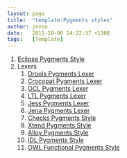 ```yaml
---
layout: page
title:  "template:Pygments styles"
author: jevon
date:   2011-10-06 14:22:37 +1300
tags:   [Template]
---
```


1. [Eclipse Pygments Style](eclipse-pygments-style.md)
1. Lexers<ol>
1. [Drools Pygments Lexer](drools-pygments-lexer.md)
1. [Crocopat Pygments Lexer](crocopat-pygments-lexer.md)
1. [OCL Pygments Lexer](ocl-pygments-lexer.md)
1. [LTL Pygments Lexer](ltl-pygments-lexer.md)
1. [Jess Pygments Lexer](jess-pygments-lexer.md)
1. [Jena Pygments Lexer](jena-pygments-lexer.md)
1. [Checks Pygments Style](checks-pygments-style.md)
1. [Xtend Pygments Style](xtend-pygments-style.md)
1. [Alloy Pygments Style](alloy-pygments-style.md)
1. [IDL Pygments Style](idl-pygments-style.md)
1. [OWL Functional Pygments Style](owl-functional-pygments-style.md)</ol>
